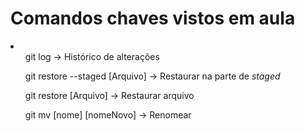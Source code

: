 # Comandos chaves vistos em aula
<li>
    <ul>git log -> Histórico de alterações</ul>
    <ul>git restore --staged [Arquivo] -> Restaurar na parte de <i>staged</i></ul>
    <ul>git restore [Arquivo] -> Restaurar arquivo</ul>
    <ul>git mv [nome] [nomeNovo] -> Renomear</ul>
</li>
